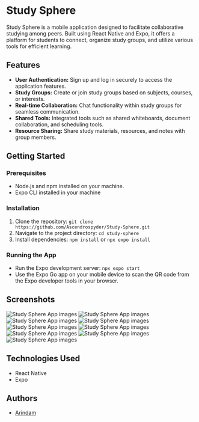 # Study Sphere

Study Sphere is a mobile application designed to facilitate collaborative studying among peers. Built using React Native and Expo, it offers a platform for students to connect, organize study groups, and utilize various tools for efficient learning.

## Features

- **User Authentication:** Sign up and log in securely to access the application features.
- **Study Groups:** Create or join study groups based on subjects, courses, or interests.
- **Real-time Collaboration:** Chat functionality within study groups for seamless communication.
- **Shared Tools:** Integrated tools such as shared whiteboards, document collaboration, and scheduling tools.
- **Resource Sharing:** Share study materials, resources, and notes with group members.

## Getting Started

### Prerequisites

- Node.js and npm installed on your machine.
- Expo CLI installed in your machine

### Installation

1. Clone the repository: `git clone https://github.com/Ascendrospyder/Study-Sphere.git`
2. Navigate to the project directory: `cd study-sphere`
3. Install dependencies: `npm install` or `npx expo install`

### Running the App

- Run the Expo development server: `npx expo start`
- Use the Expo Go app on your mobile device to scan the QR code from the Expo developer tools in your browser.

## Screenshots

![Study Sphere App images](projectImages\qemu-system-x86_64_aZBMWjb9ib.png)
![Study Sphere App images](projectImages\qemu-system-x86_64_cLaXl8TTad.png)
![Study Sphere App images](projectImages\qemu-system-x86_64_dgmL1Xxyi1.png)
![Study Sphere App images](projectImages\qemu-system-x86_64_e0wUyD22Je.png)
![Study Sphere App images](projectImages\qemu-system-x86_64_ErGSFvaBCY.png)
![Study Sphere App images](projectImages\qemu-system-x86_64_g0ybdESVwH.png)
![Study Sphere App images](projectImages\qemu-system-x86_64_NBM6uYbYZz.png)
![Study Sphere App images](projectImages\qemu-system-x86_64_XVTOivOvBr.png)
![Study Sphere App images](projectImages\qemu-system-x86_64_zw3Z9Pq6oU.png)

## Technologies Used

- React Native
- Expo

## Authors

- [Arindam](https://github.com/Ascendrospyder)
